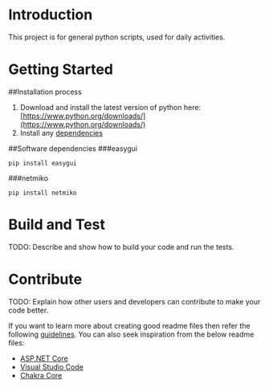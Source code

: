 # Introduction 
This project is for general python scripts, used for daily activities. 

# Getting Started
##Installation process
1. Download and install the latest version of python here: [https://www.python.org/downloads/](https://www.python.org/downloads/)
2. Install any [dependencies](#software-dependencies)

##Software dependencies
###easygui 
~~~
pip install easygui
~~~
###netmiko
~~~
pip install netmiko
~~~

# Build and Test
TODO: Describe and show how to build your code and run the tests. 

# Contribute
TODO: Explain how other users and developers can contribute to make your code better. 

If you want to learn more about creating good readme files then refer the following [guidelines](https://docs.microsoft.com/en-us/azure/devops/repos/git/create-a-readme?view=azure-devops). You can also seek inspiration from the below readme files:
- [ASP.NET Core](https://github.com/aspnet/Home)
- [Visual Studio Code](https://github.com/Microsoft/vscode)
- [Chakra Core](https://github.com/Microsoft/ChakraCore)